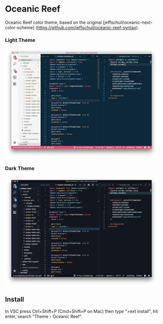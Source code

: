 # Oceanic Reef

Oceanic Reef color theme, based on the original
[jeffschuil/oceanic-next-color-scheme] (https://github.com/jeffschuil/oceanic-reef-syntax).

### Light Theme

![Preview Light](images/light.png)

### Dark Theme

![Preview Dark](images/dark.png)

## Install

In VSC press Ctrl+Shift+P (Cmd+Shift+P on Mac) then type ">ext install", hit enter, search "Theme - Oceanic Reef".

